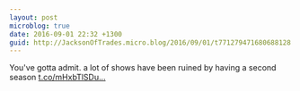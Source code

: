 ```yaml
---
layout: post
microblog: true
date: 2016-09-01 22:32 +1300
guid: http://JacksonOfTrades.micro.blog/2016/09/01/t771279471680688128.html
---
```

You've gotta admit. a lot of shows have been ruined by having a second season [t.co/mHxbTlSDu...](https://t.co/mHxbTlSDuj)
